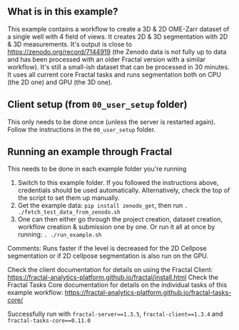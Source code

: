 ## What is in this example?
This example contains a workflow to create a 3D & 2D OME-Zarr dataset of a single well with 4 field of views. It creates 2D & 3D segmentation with 2D & 3D measurements. It's output is close to https://zenodo.org/record/7144919 (the Zenodo data is not fully up to data and has been processed with an older Fractal version with a similar workflow). It's still a small-ish dataset that can be processed in 30 minutes. It uses all current core Fractal tasks and runs segmentation both on CPU (the 2D one) and GPU (the 3D one).

## Client setup (from `00_user_setup` folder)
This only needs to be done once (unless the server is restarted again). Follow the instructions in the `00_user_setup` folder.

## Running an example through Fractal
This needs to be done in each example folder you're running
1. Switch to this example folder. If you followed the instructions above, credentials should be used automatically. Alternatively, check the top of the script to set them up manually.
2. Get the example data: `pip install zenodo_get`, then run `. ./fetch_test_data_from_zenodo.sh`
3. One can then either go through the project creation, dataset creation, workflow creation & submission one by one. Or run it all at once by running: `. ./run_example.sh`


Comments:
Runs faster if the level is decreased for the 2D Cellpose segmentation or if 2D cellpose segmentation is also run on the GPU.

Check the client documentation for details on using the Fractal Client: https://fractal-analytics-platform.github.io/fractal/install.html
Check the Fractal Tasks Core documentation for details on the individual tasks of this example workflow: https://fractal-analytics-platform.github.io/fractal-tasks-core/

Successfully run with `fractal-server==1.3.5`, `fractal-client==1.3.4` and `fractal-tasks-core==0.11.0`
